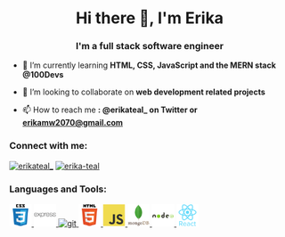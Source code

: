 
<!-- - 👋 Hi there, I'm Erika! Welcome to my GitHub.

<!-- - 🔭 I’m currently working on securing a full stack software engineering position. -->
<!-- - 🌱 I’m currently learning HTML, CSS, JavaScript and the MERN stack at 100 Devs Agency.
- 👯 Looking to collaborate on web development related projects. -->
<!-- - 🤔 I’m looking for help with ... -->
<!-- - 📫 How to reach me: @erikateal_ on Twitter! or via email at erikamw2070@gmail.com -->
<!-- - ⚡ Fun fact: ... -->

<h1 align="center">Hi there 👋, I'm Erika</h1>
<h3 align="center">I'm a full stack software engineer</h3>

- 🌱 I’m currently learning **HTML, CSS, JavaScript and the MERN stack @100Devs**

- 👯 I’m looking to collaborate on **web development related projects**

- 📫 How to reach me **: @erikateal_ on Twitter or erikamw2070@gmail.com**

<h3 align="left">Connect with me:</h3>
<p align="left">
<a href="https://twitter.com/erikateal_" target="blank"><img align="center" src="https://raw.githubusercontent.com/rahuldkjain/github-profile-readme-generator/master/src/images/icons/Social/twitter.svg" alt="erikateal_" height="30" width="40" /></a>
<a href="https://linkedin.com/in/erika-teal" target="blank"><img align="center" src="https://raw.githubusercontent.com/rahuldkjain/github-profile-readme-generator/master/src/images/icons/Social/linked-in-alt.svg" alt="erika-teal" height="30" width="40" /></a>
</p>

<h3 align="left">Languages and Tools:</h3>
<p align="left"> <a href="https://www.w3schools.com/css/" target="_blank" rel="noreferrer"> <img src="https://raw.githubusercontent.com/devicons/devicon/master/icons/css3/css3-original-wordmark.svg" alt="css3" width="40" height="40"/> </a> <a href="https://expressjs.com" target="_blank" rel="noreferrer"> <img src="https://raw.githubusercontent.com/devicons/devicon/master/icons/express/express-original-wordmark.svg" alt="express" width="40" height="40"/> </a> <a href="https://git-scm.com/" target="_blank" rel="noreferrer"> <img src="https://www.vectorlogo.zone/logos/git-scm/git-scm-icon.svg" alt="git" width="40" height="40"/> </a> <a href="https://www.w3.org/html/" target="_blank" rel="noreferrer"> <img src="https://raw.githubusercontent.com/devicons/devicon/master/icons/html5/html5-original-wordmark.svg" alt="html5" width="40" height="40"/> </a> <a href="https://developer.mozilla.org/en-US/docs/Web/JavaScript" target="_blank" rel="noreferrer"> <img src="https://raw.githubusercontent.com/devicons/devicon/master/icons/javascript/javascript-original.svg" alt="javascript" width="40" height="40"/> </a> <a href="https://www.mongodb.com/" target="_blank" rel="noreferrer"> <img src="https://raw.githubusercontent.com/devicons/devicon/master/icons/mongodb/mongodb-original-wordmark.svg" alt="mongodb" width="40" height="40"/> </a> <a href="https://nodejs.org" target="_blank" rel="noreferrer"> <img src="https://raw.githubusercontent.com/devicons/devicon/master/icons/nodejs/nodejs-original-wordmark.svg" alt="nodejs" width="40" height="40"/> </a> <a href="https://reactjs.org/" target="_blank" rel="noreferrer"> <img src="https://raw.githubusercontent.com/devicons/devicon/master/icons/react/react-original-wordmark.svg" alt="react" width="40" height="40"/> </a> </p>

